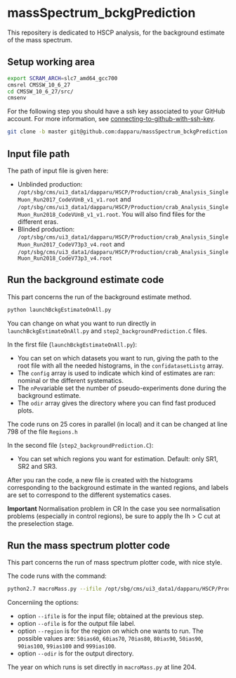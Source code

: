 # massSpectrum_bckgPrediction

This repositery is dedicated to HSCP analysis, for the background estimate of the mass spectrum. 

## Setup working area

```bash
export SCRAM_ARCH=slc7_amd64_gcc700
cmsrel CMSSW_10_6_27
cd CMSSW_10_6_27/src/
cmsenv
```

For the following step you should have a ssh key associated to your GitHub account.
For more information, see [connecting-to-github-with-ssh-key](https://docs.github.com/en/authentication/connecting-to-github-with-ssh/generating-a-new-ssh-key-and-adding-it-to-the-ssh-agent).

```bash
git clone -b master git@github.com:dapparu/massSpectrum_bckgPrediction.git massSpectrum_bckgPrediction 
``` 

## Input file path

The path of input file is given here: 
-  Unblinded production: ```/opt/sbg/cms/ui3_data1/dapparu/HSCP/Production/crab_Analysis_SingleMuon_Run2017_CodeVUnB_v1_v1.root``` and ```/opt/sbg/cms/ui3_data1/dapparu/HSCP/Production/crab_Analysis_SingleMuon_Run2018_CodeVUnB_v1_v1.root```. You will also find files for the different eras. 
-  Blinded production: ```/opt/sbg/cms/ui3_data1/dapparu/HSCP/Production/crab_Analysis_SingleMuon_Run2017_CodeV73p3_v4.root``` and ```/opt/sbg/cms/ui3_data1/dapparu/HSCP/Production/crab_Analysis_SingleMuon_Run2018_CodeV73p3_v4.root```

## Run the background estimate code 

This part concerns the run of the background estimate method. 

```bash
python launchBckgEstimateOnAll.py
```

You can change on what you want to run directly in ```launchBckgEstimateOnAll.py``` and ```step2_backgroundPrediction.C``` files. 

In the first file (```launchBckgEstimateOnAll.py```): 
- You can set on which datasets you want to run, giving the path to the root file with all the needed histograms, in the ```confidatasetListg``` array. 
- The ```config``` array is used to indicate which kind of estimates are ran: nominal or the different systematics. 
- The ```nPe```variable set the number of pseudo-experiments done during the background estimate. 
- The ```odir``` array gives the directory where you can find fast produced plots. 

The code runs on 25 cores in parallel (in local) and it can be changed at line 798 of the file ```Regions.h```

In the second file (```step2_backgroundPrediction.C```):
- You can set which regions you want for estimation. Default: only SR1, SR2 and SR3.

After you ran the code, a new file is created with the histograms corresponding to the background estimate in the wanted regions, and labels are set to correspond to the different systematics cases. 

<!-- -->
**Important** Normalisation problem in CR
In the case you see normalisation problems (especially in control regions), be sure to apply the Ih > C cut at the preselection stage. 
<!-- -->

## Run the mass spectrum plotter code

This part concerns the run of mass spectrum plotter code, with nice style. 

The code runs with the command: 
```bash
python2.7 macroMass.py --ifile /opt/sbg/cms/ui3_data1/dapparu/HSCP/Production/crab_Analysis_SingleMuon_Run2017_CodeVUnB_v1_v1_cutIndex3_rebinEta4_rebinIh4_rebinP2_rebinMass1_nPE200_test_v1.root --ofile test1 --region 999ias100 --odir test
```

Concerniing the options:
- option ```--ifile``` is for the input file; obtained at the previous step. 
- option ```--ofile``` is for the output file label. 
- option ```--region``` is for the region on which one wants to run. The possible values are: ```50ias60```, ```60ias70```, ```70ias80```, ```80ias90```, ```50ias90```, ```90ias100```, ```99ias100``` and ```999ias100```. 
- option ```--odir``` is for the output directory. 

The year on which runs is set directly in ```macroMass.py``` at line 204.
